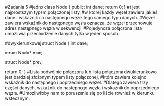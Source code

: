 #Zadania 5 
#jedno 
class Node {
public:
    int dane;
return 0;
}
#t jest najprostszym typem połączonej listy, 
#w ktorej każdy węzeł zawiera jakieś dane i wskaźnik do następnego węzeł tego samego typu danych.
#Węzeł zawiera wskaźnik do następnego węzła oznacza, że węzeł przechowuje adres następnego węzła w sekwencji. 
#Pojedyncza połączona lista umożliwia przechodzenie danych tylko w jeden sposób.

#dwykierunkowej
struct Node {
    int dane;
 
   
   struct Node* next;
 
   struct Node* prev;
   
   return 0;
}
#Lista podwójnie połączona lub lista połączona dwukierunkowo jest bardziej złożonym typem listy połączonej, 
#która zawiera kolejno wskaźnik do następnego i poprzedniego węzeł.
#Dlatego zawiera trzy części danych, wskaźnik do następnego węzła i wskaźnik do poprzedniego węzła. 
#Umożliwiłoby nam to poruszanie się po liście również w kierunku wstecznym.
